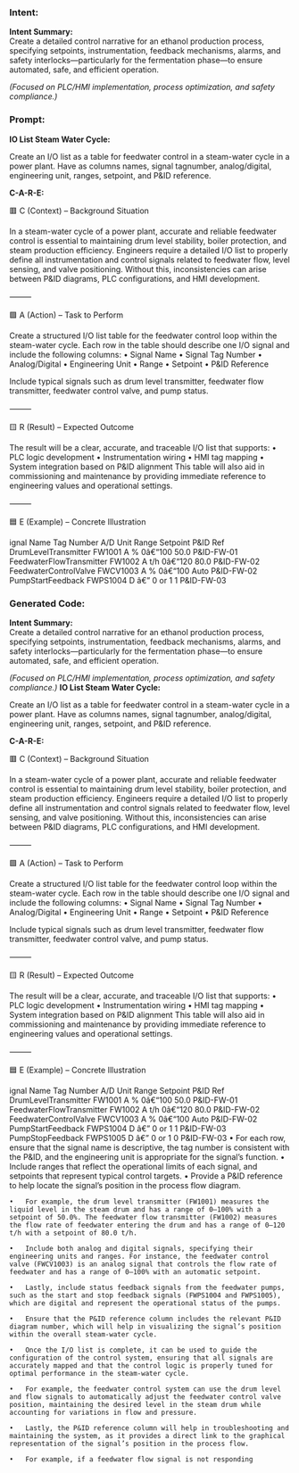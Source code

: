 ### Intent:
**Intent Summary:**  
Create a detailed control narrative for an ethanol production process, specifying setpoints, instrumentation, feedback mechanisms, alarms, and safety interlocks—particularly for the fermentation phase—to ensure automated, safe, and efficient operation.  

*(Focused on PLC/HMI implementation, process optimization, and safety compliance.)*

### Prompt:
**IO List Steam Water Cycle:**

Create an I/O list as a table for feedwater control in a steam-water cycle in a power plant. Have as columns names, signal tagnumber, analog/digital, engineering unit, ranges, setpoint, and P&ID reference.

**C-A-R-E:**

🟥 C (Context) – Background Situation

In a steam-water cycle of a power plant, accurate and reliable feedwater control is essential to maintaining drum level stability, boiler protection, and steam production efficiency. Engineers require a detailed I/O list to properly define all instrumentation and control signals related to feedwater flow, level sensing, and valve positioning. Without this, inconsistencies can arise between P&ID diagrams, PLC configurations, and HMI development.

⸻

🟩 A (Action) – Task to Perform

Create a structured I/O list table for the feedwater control loop within the steam-water cycle. Each row in the table should describe one I/O signal and include the following columns:
	•	Signal Name
	•	Signal Tag Number
	•	Analog/Digital
	•	Engineering Unit
	•	Range
	•	Setpoint
	•	P&ID Reference

Include typical signals such as drum level transmitter, feedwater flow transmitter, feedwater control valve, and pump status.

⸻

🟨 R (Result) – Expected Outcome

The result will be a clear, accurate, and traceable I/O list that supports:
	•	PLC logic development
	•	Instrumentation wiring
	•	HMI tag mapping
	•	System integration based on P&ID alignment
This table will also aid in commissioning and maintenance by providing immediate reference to engineering values and operational settings.

⸻

🟦 E (Example) – Concrete Illustration

ignal Name
Tag Number
A/D
Unit
Range
Setpoint
P&ID Ref
DrumLevelTransmitter
FW1001
A
%
0â€“100
50.0
P&ID-FW-01
FeedwaterFlowTransmitter
FW1002
A
t/h
0â€“120
80.0
P&ID-FW-02
FeedwaterControlValve
FWCV1003
A
%
0â€“100
Auto
P&ID-FW-02
PumpStartFeedback
FWPS1004
D
â€”
0 or 1
1
P&ID-FW-03

### Generated Code:
**Intent Summary:**  
Create a detailed control narrative for an ethanol production process, specifying setpoints, instrumentation, feedback mechanisms, alarms, and safety interlocks—particularly for the fermentation phase—to ensure automated, safe, and efficient operation.  

*(Focused on PLC/HMI implementation, process optimization, and safety compliance.)*
**IO List Steam Water Cycle:**

Create an I/O list as a table for feedwater control in a steam-water cycle in a power plant. Have as columns names, signal tagnumber, analog/digital, engineering unit, ranges, setpoint, and P&ID reference.

**C-A-R-E:**

🟥 C (Context) – Background Situation

In a steam-water cycle of a power plant, accurate and reliable feedwater control is essential to maintaining drum level stability, boiler protection, and steam production efficiency. Engineers require a detailed I/O list to properly define all instrumentation and control signals related to feedwater flow, level sensing, and valve positioning. Without this, inconsistencies can arise between P&ID diagrams, PLC configurations, and HMI development.

⸻

🟩 A (Action) – Task to Perform

Create a structured I/O list table for the feedwater control loop within the steam-water cycle. Each row in the table should describe one I/O signal and include the following columns:
	•	Signal Name
	•	Signal Tag Number
	•	Analog/Digital
	•	Engineering Unit
	•	Range
	•	Setpoint
	•	P&ID Reference

Include typical signals such as drum level transmitter, feedwater flow transmitter, feedwater control valve, and pump status.

⸻

🟨 R (Result) – Expected Outcome

The result will be a clear, accurate, and traceable I/O list that supports:
	•	PLC logic development
	•	Instrumentation wiring
	•	HMI tag mapping
	•	System integration based on P&ID alignment
This table will also aid in commissioning and maintenance by providing immediate reference to engineering values and operational settings.

⸻

🟦 E (Example) – Concrete Illustration

ignal Name
Tag Number
A/D
Unit
Range
Setpoint
P&ID Ref
DrumLevelTransmitter
FW1001
A
%
0â€“100
50.0
P&ID-FW-01
FeedwaterFlowTransmitter
FW1002
A
t/h
0â€“120
80.0
P&ID-FW-02
FeedwaterControlValve
FWCV1003
A
%
0â€“100
Auto
P&ID-FW-02
PumpStartFeedback
FWPS1004
D
â€”
0 or 1
1
P&ID-FW-03
PumpStopFeedback
FWPS1005
D
â€”
0 or 1
0
P&ID-FW-03
	•	For each row, ensure that the signal name is descriptive, the tag number is consistent with the P&ID, and the engineering unit is appropriate for the signal’s function.
	•	Include ranges that reflect the operational limits of each signal, and setpoints that represent typical control targets.
	•	Provide a P&ID reference to help locate the signal’s position in the process flow diagram.

	•	For example, the drum level transmitter (FW1001) measures the liquid level in the steam drum and has a range of 0–100% with a setpoint of 50.0%. The feedwater flow transmitter (FW1002) measures the flow rate of feedwater entering the drum and has a range of 0–120 t/h with a setpoint of 80.0 t/h.

	•	Include both analog and digital signals, specifying their engineering units and ranges. For instance, the feedwater control valve (FWCV1003) is an analog signal that controls the flow rate of feedwater and has a range of 0–100% with an automatic setpoint.

	•	Lastly, include status feedback signals from the feedwater pumps, such as the start and stop feedback signals (FWPS1004 and FWPS1005), which are digital and represent the operational status of the pumps.

	•	Ensure that the P&ID reference column includes the relevant P&ID diagram number, which will help in visualizing the signal’s position within the overall steam-water cycle.

	•	Once the I/O list is complete, it can be used to guide the configuration of the control system, ensuring that all signals are accurately mapped and that the control logic is properly tuned for optimal performance in the steam-water cycle.

	•	For example, the feedwater control system can use the drum level and flow signals to automatically adjust the feedwater control valve position, maintaining the desired level in the steam drum while accounting for variations in flow and pressure.

	•	Lastly, the P&ID reference column will help in troubleshooting and maintaining the system, as it provides a direct link to the graphical representation of the signal’s position in the process flow.

	•	For example, if a feedwater flow signal is not responding
